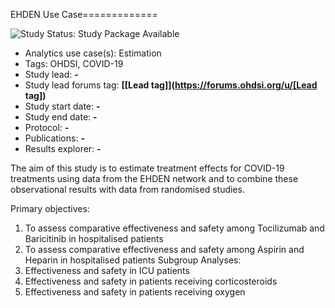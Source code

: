 EHDEN Use Case=============

<img src="https://img.shields.io/badge/Study%20Status-Repo%20Created-lightgray.svg" alt="Study Status: Study Package Available">

- Analytics use case(s): Estimation
- Tags: OHDSI, COVID-19
- Study lead: **-**
- Study lead forums tag: **[[Lead tag]](https://forums.ohdsi.org/u/[Lead tag])**
- Study start date: **-**
- Study end date: **-**
- Protocol: **-**
- Publications: **-**
- Results explorer: **-**

The aim of this study is to estimate treatment effects for COVID-19 treatments using data from the EHDEN network and to combine these observational results with data from randomised studies.

Primary objectives: 
1) To assess comparative effectiveness and safety among Tocilizumab and Baricitinib in hospitalised patients
2) To assess comparative effectiveness and safety among Aspirin and Heparin in hospitalised patients 
Subgroup Analyses:
1) Effectiveness and safety in ICU patients  
2) Effectiveness and safety in patients receiving corticosteroids
3) Effectiveness and safety in patients receiving oxygen

